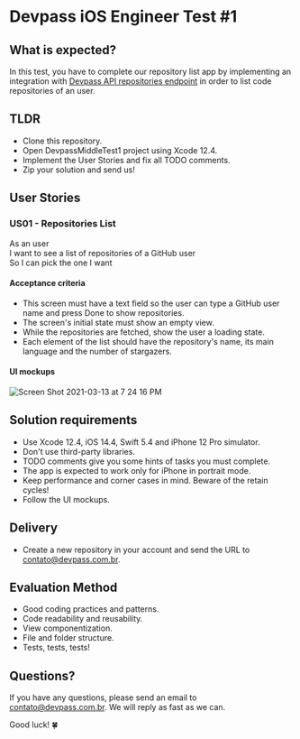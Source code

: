 
# Devpass iOS Engineer Test #1

## What is expected?

In this test, you have to complete our repository list app by implementing an integration with [Devpass API repositories endpoint](https://raw.githubusercontent.com/rdgborges/devpass-ios-middle-test-1/main/repositories_endpoint.json) in order to list code repositories of an user.

## TLDR

- Clone this repository.
- Open DevpassMiddleTest1 project using Xcode 12.4.
- Implement the User Stories and fix all TODO comments.
- Zip your solution and send us!

## User Stories

### US01 - Repositories List

As an user<br>
I want to see a list of repositories of a GitHub user<br>
So I can pick the one I want

#### Acceptance criteria

- This screen must have a text field so the user can type a GitHub user name and press Done to show repositories.
- The screen's initial state must show an empty view.  
- While the repositories are fetched, show the user a loading state.
- Each element of the list should have the repository's name, its main language and the number of stargazers.

#### UI mockups

![Screen Shot 2021-03-13 at 7 24 16 PM](https://user-images.githubusercontent.com/1377307/111074791-8896b780-84c3-11eb-9026-613b7273b296.png)

## Solution requirements

- Use Xcode 12.4, iOS 14.4, Swift 5.4 and iPhone 12 Pro simulator.
- Don't use third-party libraries.
- TODO comments give you some hints of tasks you must complete.
- The app is expected to work only for iPhone in portrait mode.
- Keep performance and corner cases in mind. Beware of the retain cycles!
- Follow the UI mockups.

## Delivery

- Create a new repository in your account and send the URL to contato@devpass.com.br.

## Evaluation Method

- Good coding practices and patterns.
- Code readability and reusability.
- View componentization.
- File and folder structure.
- Tests, tests, tests!

## Questions?

If you have any questions, please send an email to contato@devpass.com.br. We will reply as fast as we can. 

Good luck! 🍀

